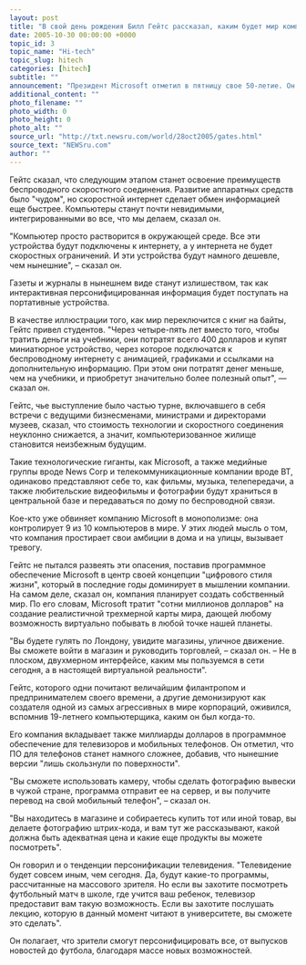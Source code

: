 ```yaml
---
layout: post
title: "В свой день рождения Билл Гейтс рассказал, каким будет мир компьютеров через 10 лет"
date: 2005-10-30 00:00:00 +0000
topic_id: 3
topic_name: "Hi-tech"
topic_slug: hitech
categories: [hitech]
subtitle: ""
announcement: "Президент Microsoft отметил в пятницу свое 50-летие. Он считает, что к его 60-летию все люди будут постоянно подключены к интернету. Кроме того, каждый будет иметь при себе устройства толщиной с лист бумаги, которые будут взаимодействовать с тем, что нас окружает, и обеспечивать наши потребности в развлечениях, образовании и информации, пишет газета Guardian (перевод на сайте Inopressa.ru). \"В этом году Microsoft отмечает 30-летие. 30 лет назад мне было 19, и я мечтал, что на каждом столе в каждом доме появится компьютер. Мы проделали большой путь в этом направлении. У нас хотя и нет 6 млрд компьютеров, но их уже больше миллиарда\", – заявил он на конференции Engage 2005, организованной Бюро по рекламе в интернете. \"Они не так мощны и просты в обращении, как я мечтал, но мы приближаемся к цели. В течение десятилетия мы достигнем всего, о чем думали тогда\", &mdash; добавил он."
additional_content: ""
photo_filename: ""
photo_width: 0
photo_height: 0
photo_alt: ""
source_url: "http://txt.newsru.com/world/28oct2005/gates.html"
source_text: "NEWSru.com"
author: ""
---
```

Гейтс сказал, что следующим этапом станет освоение преимуществ беспроводного скоростного соединения. Развитие аппаратных средств было "чудом", но скоростной интернет сделает обмен информацией еще быстрее. Компьютеры станут почти невидимыми, интегрированными во все, что мы делаем, сказал он.

"Компьютер просто растворится в окружающей среде. Все эти устройства будут подключены к интернету, а у интернета не будет скоростных ограничений. И эти устройства будут намного дешевле, чем нынешние", – сказал он.

Газеты и журналы в нынешнем виде станут излишеством, так как интерактивная персонифицированная информация будет поступать на портативные устройства.

В качестве иллюстрации того, как мир переключится с книг на байты, Гейтс привел студентов. "Через четыре-пять лет вместо того, чтобы тратить деньги на учебники, они потратят всего 400 долларов и купят миниатюрное устройство, через которое подключатся к беспроводному интернету с анимацией, графиками и ссылками на дополнительную информацию. При этом они потратят денег меньше, чем на учебники, и приобретут значительно более полезный опыт", &mdash; сказал он.

Гейтс, чье выступление было частью турне, включавшего в себя встречи с ведущими бизнесменами, министрами и директорами музеев, сказал, что стоимость технологии и скоростного соединения неуклонно снижается, а значит, компьютеризованное жилище становится неизбежным будущим.

Такие технологические гиганты, как Microsoft, а также медийные группы вроде News Corp и телекоммуникационные компании вроде BT, одинаково представляют себе то, как фильмы, музыка, телепередачи, а также любительские видеофильмы и фотографии будут храниться в центральной базе и передаваться по дому по беспроводной связи.

Кое-кто уже обвиняет компанию Microsoft в монополизме: она контролирует 9 из 10 компьютеров в мире. У этих людей мысль о том, что компания простирает свои амбиции в дома и на улицы, вызывает тревогу.

Гейтс не пытался развеять эти опасения, поставив программное обеспечение Microsoft в центр своей концепции "цифрового стиля жизни", который в последние годы доминирует в мышлении компании. На самом деле, сказал он, компания планирует создать собственный мир. По его словам, Microsoft тратит "сотни миллионов долларов" на создание реалистичной трехмерной карты мира, дающей любому возможность виртуально побывать в любой точке нашей планеты.

"Вы будете гулять по Лондону, увидите магазины, уличное движение. Вы сможете войти в магазин и руководить торговлей, – сказал он. – Не в плоском, двухмерном интерфейсе, каким мы пользуемся в сети сегодня, а в настоящей виртуальной реальности".

Гейтс, которого одни почитают величайшим филантропом и предпринимателем своего времени, а другие демонизируют как создателя одной из самых агрессивных в мире корпораций, оживился, вспомнив 19-летнего компьютерщика, каким он был когда-то.

Его компания вкладывает также миллиарды долларов в программное обеспечение для телевизоров и мобильных телефонов. Он отметил, что ПО для телефонов станет намного сложнее, добавив, что нынешние версии "лишь скользнули по поверхности".

"Вы сможете использовать камеру, чтобы сделать фотографию вывески в чужой стране, программа отправит ее на сервер, и вы получите перевод на свой мобильный телефон", – сказал он.

"Вы находитесь в магазине и собираетесь купить тот или иной товар, вы делаете фотографию штрих-кода, и вам тут же рассказывают, какой должна быть адекватная цена и какие еще продукты вы можете посмотреть".

Он говорил и о тенденции персонификации телевидения. "Телевидение будет совсем иным, чем сегодня. Да, будут какие-то программы, рассчитанные на массового зрителя. Но если вы захотите посмотреть футбольный матч в школе, где учится ваш ребенок, телевизор предоставит вам такую возможность. Если вы захотите послушать лекцию, которую в данный момент читают в университете, вы сможете это сделать".

Он полагает, что зрители смогут персонифицировать все, от выпусков новостей до футбола, благодаря массе новых возможностей.
